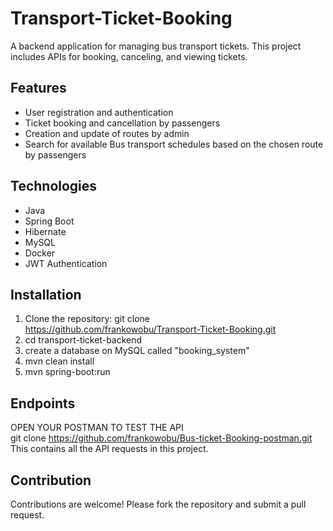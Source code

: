 # Transport-Ticket-Booking
A backend application for managing bus transport tickets. This project includes APIs for booking, canceling, and viewing tickets.

## Features
- User registration and authentication
- Ticket booking and cancellation by passengers
- Creation and update of routes by admin
- Search for available Bus transport schedules based on the chosen route by passengers

## Technologies
- Java
- Spring Boot
- Hibernate
- MySQL
- Docker
- JWT Authentication

## Installation
1. Clone the repository: git clone https://github.com/frankowobu/Transport-Ticket-Booking.git
2. cd transport-ticket-backend
3. create a database on MySQL called "booking_system" 
4. mvn clean install
5. mvn spring-boot:run

## Endpoints
OPEN YOUR POSTMAN TO TEST THE API  
git clone https://github.com/frankowobu/Bus-ticket-Booking-postman.git   This contains all the API requests in this project.

## Contribution
Contributions are welcome! Please fork the repository and submit a pull request.
